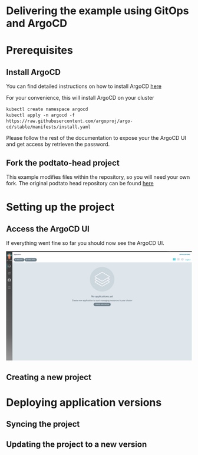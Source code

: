 # Delivering the example using GitOps and ArgoCD

# Prerequisites

##  Install ArgoCD

You can find detailed instructions on how to install ArgoCD [here](https://argoproj.github.io/argo-cd/getting_started/)    

For your convenience, this will install ArgoCD on your cluster

```
kubectl create namespace argocd
kubectl apply -n argocd -f
https://raw.githubusercontent.com/argoproj/argo-cd/stable/manifests/install.yaml
```

Please follow the rest of the documentation to expose your the ArgoCD UI and get
access by retrieven the password. 

## Fork the podtato-head project

This example modifies files within the repository, so you will need your own
fork. The original podtato head repository can be found
[here](https://github.com/cncf/podtato-head)

# Setting up the project

## Access the ArgoCD UI

If everything went fine so far you should now see the ArgoCD UI. 

![ArgoUI](images/argo1.png)


## Creating a new project


# Deploying application versions


## Syncing the project

## Updating the project to a new version



